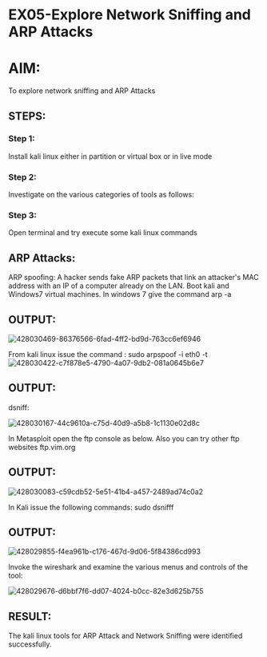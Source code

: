 
# EX05-Explore Network Sniffing and ARP Attacks

# AIM:

To explore network sniffing and ARP Attacks

## STEPS:

### Step 1:

Install kali linux either in partition or virtual box or in live mode

### Step 2:

Investigate on the various categories of tools as follows:


### Step 3:
Open terminal and try execute some kali linux commands

## ARP Attacks:  
ARP spoofing: A hacker sends fake ARP packets that link an attacker's MAC address with an IP of a computer already on the LAN. 
Boot kali and Windows7 virtual machines.
In windows 7 give the command arp -a
## OUTPUT:
![428030469-86376566-6fad-4ff2-bd9d-763cc6ef6946](https://github.com/user-attachments/assets/6e467586-4f2f-4a3f-a15c-417a00e48e3e)


From kali linux issue the command :
sudo arpspoof -i eth0 -t <target system> <gateway>
![428030422-c7f878e5-4790-4a07-9db2-081a0645b6e7](https://github.com/user-attachments/assets/aa876cd1-dcd8-4827-8345-780f3e1792f6)

## OUTPUT:



 dsniff:


![428030167-44c9610a-c75d-40d9-a5b8-1c1130e02d8c](https://github.com/user-attachments/assets/d30a73c5-ec2e-4b02-8041-5658ffdff582)




In Metasploit open the ftp console as below. Also you can try other ftp websites ftp.vim.org
## OUTPUT:


![428030083-c59cdb52-5e51-41b4-a457-2489ad74c0a2](https://github.com/user-attachments/assets/535942a0-0a9f-418f-9a7a-d638a6334e28)



In Kali issue the following commands:
sudo dsnifff
## OUTPUT:

![428029855-f4ea961b-c176-467d-9d06-5f84386cd993](https://github.com/user-attachments/assets/daab3004-fc78-491c-99e9-01f1d254d624)



Invoke the wireshark and examine the various menus  and controls of the tool:

![428029676-d6bbf7f6-dd07-4024-b0cc-82e3d625b755](https://github.com/user-attachments/assets/dfb5a916-50f0-477a-a27d-d1636a6d0291)

## RESULT:
The kali linux tools for ARP Attack and Network Sniffing were identified successfully.
